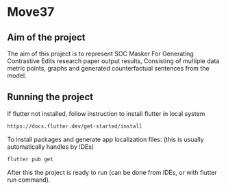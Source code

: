# Move37

## Aim of the project

The aim of this project is to represent SOC Masker For Generating Contrastive Edits research paper output results, Consisting of multiple data metric points, graphs and generated counterfactual sentences from the model.

## Running the project
If flutter not installed, follow instruction to install flutter in local system
```sh
https://docs.flutter.dev/get-started/install
```

To install packages and generate app localization files: (this is usually automatically handles by IDEs)
```sh
flutter pub get
```

After this the project is ready to run (can be done from IDEs, or with flutter run command).
